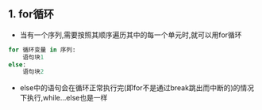 ## 1. for循环

* 当有一个序列,需要按照其顺序遍历其中的每一个单元时,就可以用for循环

```python
for 循环变量 in 序列:
    语句块1
else:
    语句块2
```

* else中的语句会在循环正常执行完(即for不是通过break跳出而中断的)的情况下执行,while...else也是一样
